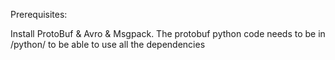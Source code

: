 Prerequisites:

Install ProtoBuf & Avro & Msgpack. The protobuf python code needs to be in <protobuf pkg>/python/ to be able to use all the dependencies
